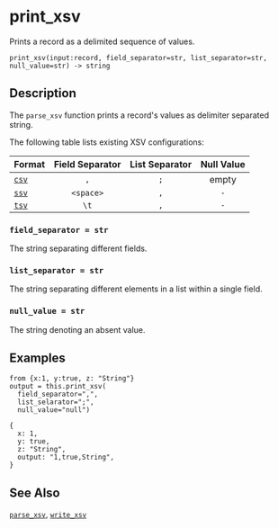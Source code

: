 # print_xsv

Prints a record as a delimited sequence of values.

```tql
print_xsv(input:record, field_separator=str, list_separator=str, null_value=str) -> string
```

## Description

The `parse_xsv` function prints a record's values as delimiter separated string.

The following table lists existing XSV configurations:

|Format               |Field Separator|List Separator|Null Value|
|---------------------|:-------------:|:------------:|:--------:|
|[`csv`](print_csv.mdx)|`,`            |`;`           | empty    |
|[`ssv`](print_ssv.mdx)|`<space>`      |`,`           |`-`       |
|[`tsv`](print_tsv.mdx)|`\t`           |`,`           |`-`       |

### `field_separator = str`

The string separating different fields.

### `list_separator = str`

The string separating different elements in a list within a single field.

### `null_value = str`

The string denoting an absent value.

## Examples

```tql
from {x:1, y:true, z: "String"}
output = this.print_xsv(
  field_separator=",",
  list_selarator=";",
  null_value="null")
```
```tql
{
  x: 1,
  y: true,
  z: "String",
  output: "1,true,String",
}
```

## See Also

[`parse_xsv`](./parse_xsv.mdx), [`write_xsv`](../operators/write_xsv.md)
